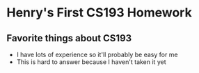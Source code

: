# Henry's First CS193 Homework

## Favorite things about CS193
- I have lots of experience so it'll probably be easy for me
- This is hard to answer because I haven't taken it yet
